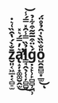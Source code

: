 z̮͈͔͖̲̣͔̻̠̫̄̐̀́̔̑̏͑͛̇a̢̛̝̦͙͚͚̮̭̫͛̓̿́͛̽͘̕͘͜l̳̘̭̖̜̜̦̻̻̉̏̿̾̑̽̿́̾͜͝ǵ̣͕̙̹̙̻̻̹̪̹̀̈͒̅͂̃͒͋̉o̺̭̱̻̫͙̲̫̎̐̏̏̀̍̂̉̊̈́͜ͅ
=====
